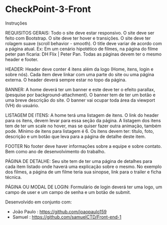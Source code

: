 # CheckPoint-3-Front
Instruções

REQUISITOS GERAIS:
Todo o site deve estar responsivo.
O site deve ser feito com Bootstrap.
O site deve ter hover e transições.
O site deve ter rolagem suave (scroll behavior - smooth).
O title deve variar de acordo com a página atual. Ex: Em um cenário hipotético de filmes, na página do filme peter pan ficaria: DH Flix | Peter Pan.
Todas as páginas devem ter o mesmo header e footer.

HEADER:
Header deve conter 4 itens além da logo (Home, itens, login e sobre nós). Cada item deve linkar com uma parte do site ou uma página externa.
O header deverá sempre estar no topo da página. 

BANNER:
A home deverá ter um banner e este deve ter o efeito parallax, (pesquise por background-attachment).
O banner tem de ter um botão e uma breve descrição do site.
O banner vai ocupar toda área da viewport (VH) do usuário. 


LISTAGEM DE ITENS:
A home terá uma listagem de itens. 
O link do header para os itens, devem levar para essa seção da página.
A listagem dos itens tem de ter um scale no hover, mas se quiser fazer outra animação, também pode.
Mínimo de itens para listagem é 6.
Os itens devem ter: título, foto, descrição e um botão que leva para a página de detalhe deste item.

FOOTER
No footer deve haver informações sobre a equipe e sobre contato. Bem como ano de desenvolvimento do trabalho. 


PÁGINA DE DETALHE:
Seu site tem de ter uma página de detalhes para cada item listado onde haverá uma explicação sobre o mesmo. No exemplo dos filmes, a página de um filme teria sua sinopse, link para o trailer e ficha técnica.

PÁGINA OU MODAL DE LOGIN:
Formulário de login deverá ter uma logo, um campo de user e um campo de senha e um botão de submit.

Desenvolvido em conjunto com:

- João Paulo : https://github.com/joaopaulo159
- Samuel : https://github.com/samuelCTD/Front-end-1


